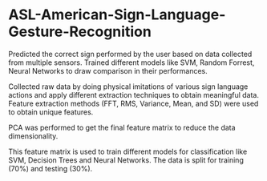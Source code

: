 # ASL-American-Sign-Language-Gesture-Recognition

Predicted the correct sign performed by the user based on data collected from multiple sensors. Trained different models like SVM, Random Forrest, Neural Networks to draw comparison in their performances.

Collected raw data by doing physical imitations of various sign language actions and apply different extraction techniques to obtain meaningful data. Feature extraction methods (FFT, RMS, Variance, Mean, and SD) were used to obtain unique features.

PCA was performed to get the final feature matrix to reduce the data dimensionality.

This feature matrix is used to train different models for classification like SVM, Decision Trees and Neural Networks. The data is split for training (70%) and testing (30%).


